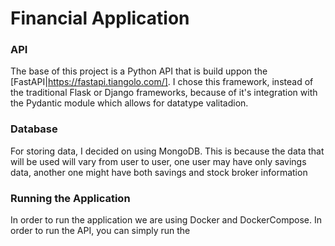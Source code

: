 # Financial Application

### API

The base of this project is a Python API that is build uppon the [FastAPI|https://fastapi.tiangolo.com/]. I chose this framework, instead of the traditional Flask or Django frameworks,  because of it's integration with the Pydantic module which allows for datatype valitadion. 

### Database

For storing data, I decided on using MongoDB. This is because the data that will be used will vary from user to user, one user may have only savings data, another one might have both savings and stock broker information

### Running the Application

In order to run the application we are using Docker and DockerCompose. In order to run the API, you can simply run the 
